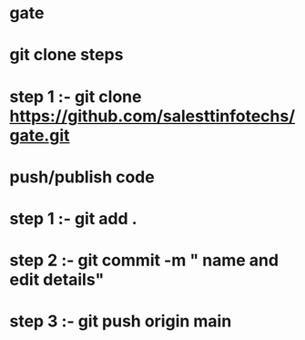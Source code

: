 # gate
# git clone steps

# step 1 :- git clone https://github.com/salesttinfotechs/gate.git

# push/publish code 
# step 1 :- git add .
# step 2 :- git commit -m " name and edit details"
# step 3 :- git push origin main
